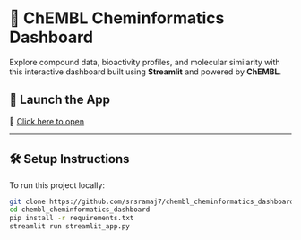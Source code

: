 # 🧪 ChEMBL Cheminformatics Dashboard

Explore compound data, bioactivity profiles, and molecular similarity with this interactive dashboard built using **Streamlit** and powered by **ChEMBL**.

## 🚀 Launch the App
🔗 [Click here to open](https://chemblcheminformaticsdashboard-cupxnrw6yf56zrsglzc8uk.streamlit.app)

---

## 🛠️ Setup Instructions

To run this project locally:

```bash
git clone https://github.com/srsramaj7/chembl_cheminformatics_dashboard.git
cd chembl_cheminformatics_dashboard
pip install -r requirements.txt
streamlit run streamlit_app.py
